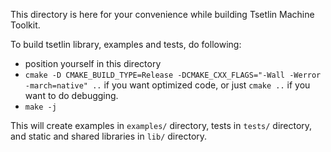 This directory is here for your convenience while building Tsetlin Machine Toolkit.

To build tsetlin library, examples and tests, do following:
- position yourself in this directory
- `cmake -D CMAKE_BUILD_TYPE=Release -DCMAKE_CXX_FLAGS="-Wall -Werror -march=native" ..` if you want optimized code, or just `cmake ..` if you want to do debugging.
- `make -j`

This will create examples in `examples/` directory, tests in `tests/` directory, and static and shared libraries in `lib/` directory.

